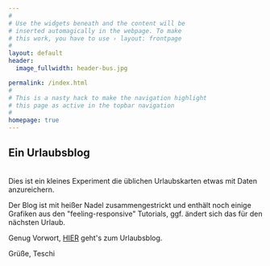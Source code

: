 ```yaml
---
#
# Use the widgets beneath and the content will be
# inserted automagically in the webpage. To make
# this work, you have to use › layout: frontpage
#
layout: default
header:
  image_fullwidth: header-bus.jpg

permalink: /index.html
#
# This is a nasty hack to make the navigation highlight
# this page as active in the topbar navigation
#
homepage: true
---
```



## Ein Urlaubsblog


<br>Dies ist ein kleines Experiment die üblichen Urlaubskarten etwas mit Daten anzureichern.

Der Blog ist mit heißer Nadel zusammengestrickt und enthält noch einige Grafiken aus den "feeling-responsive" Tutorials, ggf. ändert sich das für den nächsten Urlaub.

Genug Vorwort, [HIER](/blog) geht's zum Urlaubsblog.

Grüße, Teschi
